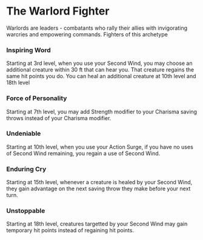 # The Warlord Fighter

Warlords are leaders - combatants who rally their allies with invigorating warcries and empowering commands. Fighters of this archetype

### Inspiring Word
Starting at 3rd level, when you use your Second Wind, you may choose an additional creature within 30 ft that can hear you. That creature regains the same hit points you do. You can heal an additional creature at 10th level and 18th level

### Force of Personality
Starting at 7th level, you may add Strength modifier to your Charisma saving throws instead of your Charisma modifier.

### Undeniable
Starting at 10th level, when you use your Action Surge, if you have no uses of Second Wind remaining, you regain a use of Second Wind.

### Enduring Cry
Starting at 15th level, whenever a creature is healed by your Second Wind, they gain advantage on the next saving throw they make before your next turn.

### Unstoppable
Starting at 18th level, creatures targetted by your Second Wind may gain temporary hit points instead of regaining hit points.
